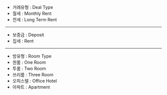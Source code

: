 - 거래유형 : Deal Type
- 월세 : Monthly Rent
- 전세 : Long Term Rent
---
- 보증금 : Deposit
- 집세 : Rent
---
- 방유형 : Room Type
- 원룸 : One Room
- 투룸 : Two Room
- 쓰리룸 : Three Room
- 오피스텔 : Office Hotel
- 아파트 : Apartment